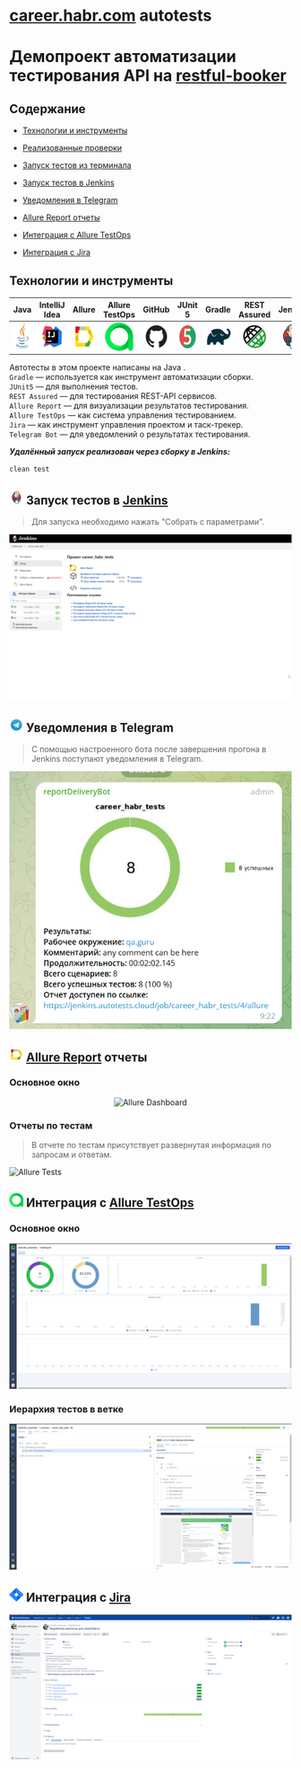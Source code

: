 # [career.habr.com](https://career.habr.com/) autotests

<h1 >Демопроект автоматизации тестирования API на <a href="https://restful-booker.herokuapp.com/apidoc/index.html">restful-booker</a></h1>

##  Содержание 

* <a href="#tools">Технологии и инструменты</a>

* <a href="#cases">Реализованные проверки</a>

* <a href="#console">Запуск тестов из терминала</a>

* <a href="#jenkins">Запуск тестов в Jenkins</a>

* <a href="#telegram">Уведомления в Telegram</a>

* <a href="#allure">Allure Report отчеты</a>

* <a href="#allure-testops">Интеграция с Allure TestOps</a>

* <a href="#jira">Интеграция с Jira</a>


<a id="tools"></a>
## Технологии и инструменты

| Java | IntelliJ Idea | Allure | Allure TestOps | GitHub | JUnit 5 | Gradle | REST Assured | Jenkins | Jira |
| ---- | ------------- | ------ | ------------- | ------ | -------| ------ | ------------| --------| ----- |
| <a href="https://www.java.com/"><img src="media/logos/Java.svg" width="50" height="50"  alt="Java"/></a> | <div align="center"><a id ="tech" href="https://www.jetbrains.com/idea/"><img src="media/logos/Intelij_IDEA.svg" width="50" height="50"  alt="IDEA"/></a></div> | <a href="https://github.com/allure-framework"><img src="media/logos/Allure_Report.svg" width="50" height="50"  alt="Allure"/></a> | <div align="center"><a href="https://qameta.io/"><img src="media/logos/AllureTestOps.svg" width="50" height="50"  alt="Allure TestOps"/></a></div> | <a href="https://github.com/"><img src="media/logos/GitHub.svg" width="50" height="50"  alt="Github"/></a> | <a href="https://junit.org/junit5/"><img src="media/logos/JUnit5.svg" width="50" height="50"  alt="JUnit 5"/></a> | <a href="https://gradle.org/"><img src="media/logos/Gradle.svg" width="50" height="50"  alt="Gradle"/></a> | <div align="center"><a href="https://rest-assured.io/"><img src="media/logos/RestAssured.svg" width="50" height="50"  alt="RestAssured"/></a></div>  |   <a href="https://www.jenkins.io/"><img src="media/logos/Jenkins.svg" width="50" height="50"  alt="Jenkins"/></a> | <a href="https://www.atlassian.com/ru/software/jira"><img src="media/logos/Jira.svg" width="50" height="50"  alt="Jira"/></a> |





Автотесты в этом проекте написаны на Java .\
<code>Gradle</code> — используется как инструмент автоматизации сборки.\
<code>JUnit5</code> — для выполнения тестов.\
<code>REST Assured</code> — для тестирования REST-API сервисов.\
<code>Allure Report</code> — для визуализации результатов тестирования.\
<code>Allure TestOps</code> — как система управления тестированием.\
<code>Jira</code> — как инструмент управления проектом и таск-трекер.\
<code>Telegram Bot</code> — для уведомлений о результатах тестирования.


<a id="console"></a>

***Удалённый запуск реализован через сборку в  Jenkins:***

```bash  
clean test
```

<a id="jenkins"></a>
## <img src="media/logos/Jenkins.svg" width="25" height="25"/></a> Запуск тестов в [Jenkins](https://jenkins.autotests.cloud/job/EphimSh_qa_guru_20_heroku_restfulbooker/)

<p align="center">

> Для запуска необходимо нажать "Собрать с параметрами".

<a href="https://jenkins.autotests.cloud/job/AD_demo_api_reqres/"><img src="media/screenshots/jenkins_build.png" alt="Jenkins"/></a>

<a id="telegram"></a>
## <img src="media/logos/Telegram.svg" width="25" height="25"/></a> Уведомления в Telegram

<p >

> С помощью настроенного бота после завершения прогона в Jenkins поступают уведомления в Telegram.

<img title="telegram bot" src="media/screenshots/telegram.png">
</p>

<a id="allure"></a>
## <img src="media/logos/Allure_Report.svg" width="25" height="25"/></a> [Allure Report](https://jenkins.autotests.cloud/job/EphimSh_qa_guru_20_heroku_restfulbooker/allure/) отчеты
### Основное окно

<p align="center">
<img title="Allure Dashboard" src="media/screenshots/allure_report_dashboard.png">
</p>

### Отчеты по тестам

<p align="center">

> В отчете по тестам присутствует развернутая информация по запросам и ответам.

<img title="Allure Tests" src="media/screenshots/allure_report_testcase.png">
</p>

<a id="allure-testops"></a>
## <img src="media/logos/AllureTestOps.svg" width="25" height="25"/></a> Интеграция с [Allure TestOps](https://allure.autotests.cloud/launch/30743)

### Основное окно

<p align="center">
<img title="Allure TestOps" src="media/screenshots/alluretestops_dashboard.png">
</p>

### Иерархия тестов в ветке

<p align="center">
<img title="Allure TestOps" src="media/screenshots/alluretestops_testcase.png">
</p>

<a id="jira"></a>
## <img src="media/logos/Jira.svg" width="25" height="25"/></a> Интеграция с [Jira](https://jira.autotests.cloud/browse/HOMEWORK-907)

<p align="center">
<img title="Jira" src="media/screenshots/jira.png">
</p>
